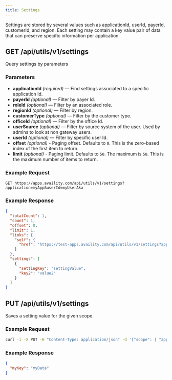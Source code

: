 ```yaml
---
title: Settings
---
```


Settings are stored by several values such as applicationId, userId, payerId, customerId, and region. Each setting may contain a key value pair of data that can preserve specific information per application.

## GET /api/utils/v1/settings

Query settings by parameters

### Parameters

- **applicationId** _(required)_ — Find settings associated to a specific application Id.
- **payerId** _(optional)_ — Filter by payer Id.
- **roleId** _(optional)_ — Filter by an associated role.
- **regionId** _(optional)_ — Filter by region.
- **customerType** _(optional)_ — Filter by the customer type.
- **officeId** _(optional)_ — Filter by the office Id.
- **userSource** _(optional)_ — Filter by source system of the user. Used by admins to look at non gateway users.
- **userId** _(optional)_ — Filter by specific user Id.
- **offset** _(optional)_ - Paging offset. Defaults to `0`. This is the zero-based index of the first item to return.
- **limit** _(optional)_ - Paging limit. Defaults to `50`. The maximum is `50`. This is the maximum number of items to return.

### Example Request

```
GET https://apps.availity.com/api/utils/v1/settings?application=myApp&userId=myUserAka
```

### Example Response

```json
{
  "totalCount": 1,
  "count": 1,
  "offset": 0,
  "limit": 1,
  "links": {
    "self": {
      "href": "https://test-apps.availity.com/api/utils/v1/settings?applicationId=myApp&userId=myUserAka"
    }
  },
  "settings": [
    {
      "settingKey": "settingValue",
      "key2": "value2"
    }
  ]
}
```

## PUT /api/utils/v1/settings

Saves a setting value for the given scope.

### Example Request

```bash
curl -i -X PUT -H "Content-Type: application/json" -d '{"scope": { "applicationId": "myApp", "userId": "myUserAka"}, "myKey": "myData"}' "http://localhost:3000/api/utils/v1/settings"
```

### Example Response

```json
{
  "myKey": "myData"
}
```
